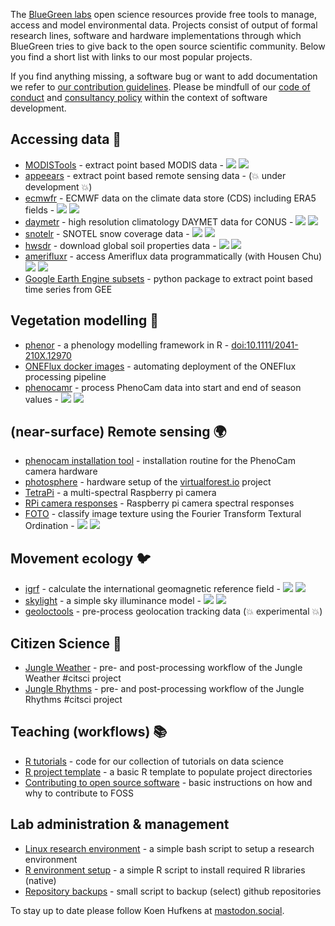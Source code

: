 The [BlueGreen labs](https://bluegreenlabs.org) open science resources provide free tools to manage, access and model environmental data. Projects consist of output of formal research lines, software and hardware implementations through which BlueGreen tries to give back to the open source scientific community. Below you find a short list with links to our most popular projects.

If you find anything missing, a software bug or want to add documentation we refer to [our contribution guidelines](https://github.com/bluegreen-labs/policies/blob/main/CONTRIBUTING.md). Please be mindfull of our [code of conduct](https://github.com/bluegreen-labs/policies/blob/main/CONDUCT.md) and [consultancy policy](https://github.com/bluegreen-labs/policies/blob/main/CONSULTANCY.md) within the context of software development.

## Accessing data :open_file_folder:

- [MODISTools](https://github.com/bluegreen-labs/MODISTools) - extract point based MODIS data - ![](https://cranlogs.r-pkg.org/badges/grand-total/MODISTools) ![](https://www.r-pkg.org/badges/version/MODISTools)
- [appeears](https://github.com/bluegreen-labs/appeears) - extract point based remote sensing data - (:boom: under development :boom:)
- [ecmwfr](https://github.com/bluegreen-labs/ecmwfr) - ECMWF data on the climate data store (CDS) including ERA5 fields - ![](https://cranlogs.r-pkg.org/badges/grand-total/ecmwfr) ![](https://www.r-pkg.org/badges/version/ecmwfr)
- [daymetr](https://github.com/bluegreen-labs/daymetr) - high resolution climatology DAYMET data for CONUS - ![](https://cranlogs.r-pkg.org/badges/grand-total/daymetr) ![](https://www.r-pkg.org/badges/version/daymetr)
- [snotelr](https://github.com/bluegreen-labs/snotelr) - SNOTEL snow coverage data - ![](https://cranlogs.r-pkg.org/badges/grand-total/snotelr) ![](https://www.r-pkg.org/badges/version/snotelr)
- [hwsdr](https://github.com/bluegreen-labs/hwsdr) - download global soil properties data - ![](https://cranlogs.r-pkg.org/badges/grand-total/hwsdr) ![](https://www.r-pkg.org/badges/version/hwsdr)
- [amerifluxr](https://github.com/chuhousen/amerifluxr) - access Ameriflux data programmatically (with Housen Chu) ![](https://cranlogs.r-pkg.org/badges/grand-total/amerifluxr) ![](https://www.r-pkg.org/badges/version/amerifluxr)
- [Google Earth Engine subsets](https://github.com/bluegreen-labs/gee_subset) - python package to extract point based time series from GEE

## Vegetation modelling :deciduous_tree:

- [phenor](https://github.com/bluegreen-labs/phenor) - a phenology modelling framework in R - [doi:10.1111/2041-210X.12970](https://doi.org/10.1111/2041-210X.12970)
- [ONEFlux docker images](https://github.com/bluegreen-labs/ONEFlux_containers) - automating deployment of the ONEFlux processing pipeline
- [phenocamr](https://github.com/bluegreen-labs/phenocamr) - process PhenoCam data into start and end of season values - ![](https://cranlogs.r-pkg.org/badges/grand-total/phenocamr) ![](https://www.r-pkg.org/badges/version/phenocamr)

## (near-surface) Remote sensing :earth_africa:

- [phenocam installation tool](https://github.com/bluegreen-labs/phenocam_installation_tool) - installation routine for the PhenoCam camera hardware
- [photosphere](https://github.com/bluegreen-labs/photosphere) - hardware setup of the [virtualforest.io](https://virtualforest.io) project
- [TetraPi](https://github.com/bluegreen-labs/TetraPi) - a multi-spectral Raspberry pi camera
- [RPi camera responses](https://github.com/bluegreen-labs/raspberry_pi_camera_responses) - Raspberry pi camera spectral responses
- [FOTO](https://github.com/bluegreen-labs/foto) - classify image texture using the Fourier Transform Textural Ordination - ![](https://cranlogs.r-pkg.org/badges/grand-total/foto) ![](https://www.r-pkg.org/badges/version/foto)

## Movement ecology :bird:

- [igrf](https://github.com/bluegreen-labs/igrf) - calculate the international geomagnetic reference field - ![](https://cranlogs.r-pkg.org/badges/grand-total/igrf) ![](https://www.r-pkg.org/badges/version/igrf)
- [skylight](https://github.com/bluegreen-labs/skylight) - a simple sky illuminance model - ![](https://cranlogs.r-pkg.org/badges/grand-total/skylight) ![](https://www.r-pkg.org/badges/version/skylight)
- [geoloctools](https://github.com/bluegreen-labs/geoloctools) - pre-process geolocation tracking data (:boom: experimental :boom:)

## Citizen Science :couple:

- [Jungle Weather](https://github.com/bluegreen-labs/jungleweather) - pre- and post-processing workflow of the Jungle Weather #citsci project
- [Jungle Rhythms](https://github.com/bluegreen-labs/junglerhythms) - pre- and post-processing workflow of the Jungle Rhythms #citsci project

## Teaching (workflows) :books:

- [R tutorials](https://github.com/bluegreen-labs/R_tutorials) - code for our collection of tutorials on data science
- [R project template](https://github.com/bluegreen-labs/R_project_template) - a basic R template to populate project directories
- [Contributing to open source software](https://github.com/bluegreen-labs/policies/blob/main/CONTRIBUTING.md) - basic instructions on how and why to contribute to FOSS

## Lab administration & management

- [Linux research environment](https://github.com/bluegreen-labs/BGLabs_research_environment) - a simple bash script to setup a research environment
- [R environment setup](https://github.com/bluegreen-labs/BGLabs_R_environment) - a simple R script to install required R libraries (native)
- [Repository backups](https://github.com/bluegreen-labs/github_backup) - small script to backup (select) github repositories

To stay up to date please follow Koen Hufkens at <a rel="me" href="https://mastodon.social/@koen_hufkens">mastodon.social</a>.
